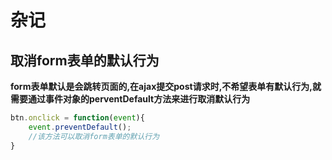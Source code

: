 # 杂记

## 取消form表单的默认行为

**form表单默认是会跳转页面的,在ajax提交post请求时,不希望表单有默认行为,就需要通过事件对象的perventDefault方法来进行取消默认行为**

```js
btn.onclick = function(event){
    event.preventDefault();
    //该方法可以取消form表单的默认行为
}
```

